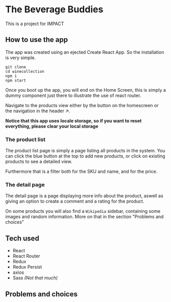 # The Beverage Buddies

This is a project for IMPACT

## How to use the app

The app was created using an ejected Create React App. So the installation is very simple.

```
git clone
cd winecollection
npm i
npm start
```

Once you boot up the app, you will end on the Home Screen, this is simply a dummy component just there to illustrate the use of react router.

Navigate to the products view either by the button on the homescreen or the navigation in the header ↗.

**Notice that this app uses locale storage, so if you want to reset everything, please clear your local storage**

### The product list

The product list page is simply a page listing all products in the system. You can click the blue button at the top to add new products, or click on existing products to see a detailed view.

Furthermore that is a filter both for the SKU and name, and for the price.

### The detail page

The detail page is a page displaying more info about the product, aswell as giving an option to create a comment and a rating for the product.

On some products you will also find a `Wikipedia` sidebar, containing some images and random information. More on that in the section "Problems and choices"

## Tech used

- React
- React Router
- Redux
- Redux Persist
- axios
- Sass _(Not that much)_

## Problems and choices
